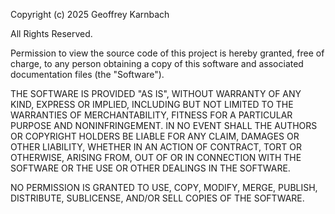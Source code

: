 Copyright (c) 2025 Geoffrey Karnbach

All Rights Reserved.

Permission to view the source code of this project is hereby granted, free of charge, to any person obtaining a copy of this software and associated documentation files (the "Software").

THE SOFTWARE IS PROVIDED "AS IS", WITHOUT WARRANTY OF ANY KIND, EXPRESS OR IMPLIED, INCLUDING BUT NOT LIMITED TO THE WARRANTIES OF MERCHANTABILITY, FITNESS FOR A PARTICULAR PURPOSE AND NONINFRINGEMENT. IN NO EVENT SHALL THE AUTHORS OR COPYRIGHT HOLDERS BE LIABLE FOR ANY CLAIM, DAMAGES OR OTHER LIABILITY, WHETHER IN AN ACTION OF CONTRACT, TORT OR OTHERWISE, ARISING FROM, OUT OF OR IN CONNECTION WITH THE SOFTWARE OR THE USE OR OTHER DEALINGS IN THE SOFTWARE.

NO PERMISSION IS GRANTED TO USE, COPY, MODIFY, MERGE, PUBLISH, DISTRIBUTE, SUBLICENSE, AND/OR SELL COPIES OF THE SOFTWARE.
